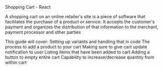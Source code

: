 Shopping Cart - React

A shopping cart on an online retailer's site is a piece of software that facilitates the purchase of a product or service. It accepts the customer's payment and organizes the distribution of that information to the merchant, payment processor and other parties

This guide will cover:
Setting up variants and handling that in code
The process to add a product to your cart
Making sure to give cart update notification to user
Listing items that have been added to cart
Adding a button to empty entire cart
Capability to increase/decrease quantity from within cart
